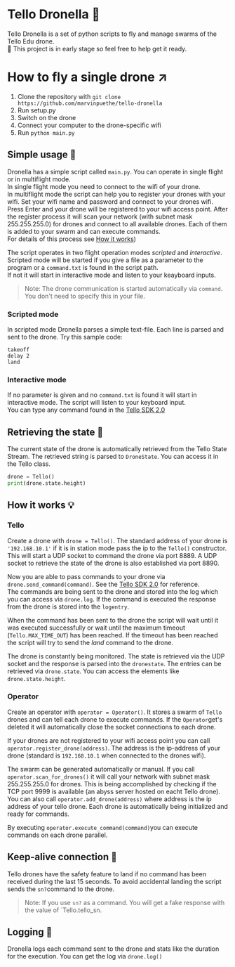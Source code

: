 # Tello Dronella :rocket:

Tello Dronella is a set of python scripts to fly and manage swarms of the Tello Edu drone.  
:construction: This project is in early stage so feel free to help get it ready.

# How to fly a single drone :arrow_upper_right: 

1. Clone the repository with `git clone https://github.com/marvinpuethe/tello-dronella`
1. Run setup.py
1. Switch on the drone
1. Connect your computer to the drone-specific wifi
1. Run `python main.py`

## Simple usage :rocket:

Dronella has a simple script called `main.py`. You can operate in single flight or in multiflight mode.  
In single flight mode you need to connect to the wifi of your drone.  
In multiflight mode the script can help you to register your drones with your wifi. Set your wifi name and password and connect to your drones wifi. Press Enter and your drone will be registered to your wifi access point. After the register process it will scan your network (with subnet mask 255.255.255.0) for drones and connect to all available drones. Each of them is added to your swarm and can execute commands.  
For details of this process see [How it works](https://github.com/marvinpuethe/tello-dronella#how-it-works-bulb))  

The script operates in two flight operation modes _scripted_ and _interactive_.
Scripted mode will be started if you give a file as a parameter to the program or a `command.txt` is found in the script path.  
If not it will start in interactive mode and listen to your keayboard inputs.

> Note: The drone communication is started automatically via `command`. You don't need to specify this in your file.

### Scripted mode 

In scripted mode Dronella parses a simple text-file. Each line is parsed and sent to the drone. Try this sample code:

```
takeoff
delay 2
land
```

### Interactive mode

If no parameter is given and no `command.txt` is found it will start in interactive mode. The script will listen to your keyboard input.  
You can type any command found in the [Tello SDK 2.0](https://dl-cdn.ryzerobotics.com/downloads/Tello/Tello%20SDK%202.0%20User%20Guide.pdf)

## Retrieving the state :wrench:

The current state of the drone is automatically retrieved from the Tello State Stream. The retrieved string is parsed to `DroneState`. You can access it in the Tello class.

```python
drone = Tello()
print(drone.state.height)
```

## How it works :bulb:

### Tello

Create a drone with `drone = Tello()`. The standard address of your drone is `'192.168.10.1'` if it is in station mode pass the ip to the `Tello()` constructor.
This will start a UDP socket to command the drone via port 8889. A UDP socket to retrieve the state of the drone is also established via port 8890.

Now you are able to pass commands to your drone via `drone.send_command(command)`. See the [Tello SDK 2.0](https://dl-cdn.ryzerobotics.com/downloads/Tello/Tello%20SDK%202.0%20User%20Guide.pdf) for reference.  
The commands are being sent to the drone and stored into the log which you can access via `drone.log`. If the command is executed the response from the drone is stored into the `logentry`.

When the command has been sent to the drone the script will wait until it was executed successfully or wait until the maximum timeout (`Tello.MAX_TIME_OUT`) has been reached. If the timeout has been reached the script will try to send the _land_ command to the drone.

The drone is constantly being monitored. The state is retrieved via the UDP socket and the response is parsed into the `dronestate`. The entries can be retrieved via `drone.state`. You can access the elements like `drone.state.height`.

### Operator

Create an operator with `operator = Operator()`. It stores a swarm of `Tello` drones and can tell each drone to execute commands. If the `Operator`get's deleted it will automatically close the socket connections to each drone.  

If your drones are not registered to your wifi access point you can call `operator.register_drone(address)`. The address is the ip-address of your drone (standard is `192.168.10.1` when connected to the drones wifi).  

The swarm can be generated automatically or manual. If you call `operator.scan_for_drones()` it will call your network with subnet mask 255.255.255.0 for drones. This is being accomplished by checking if the TCP port 9999 is available (an abyss server hosted on eacht Tello drone). You can also call `operator.add_drone(address)` where address is the ip address of your tello drone. Each drone is automatically being initialized and ready for commands.  

By executing `operator.execute_command(command)`you can execute commands on each drone parallel.

## Keep-alive connection :satellite:

Tello drones have the safety feature to land if no command has been received during the last 15 seconds. To avoid accidental landing the script sends the `sn?`command to the drone.

> Note: If you use `sn?` as a command. You will get a fake response with the value of `Tello.tello_sn.

## Logging :page_facing_up:

Dronella logs each command sent to the drone and stats like the duration for the execution. You can get the log via `drone.log()`